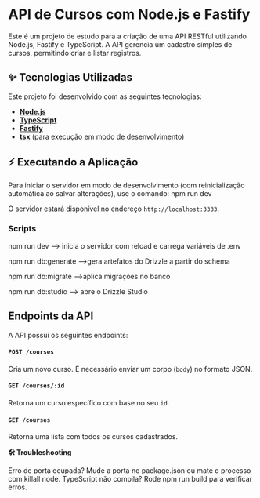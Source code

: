 
# API de Cursos com Node.js e Fastify

Este é um projeto de estudo para a criação de uma API RESTful utilizando Node.js, Fastify e TypeScript. A API gerencia um cadastro simples de cursos, permitindo criar e listar registros.

## ✨ Tecnologias Utilizadas

Este projeto foi desenvolvido com as seguintes tecnologias:

* **[Node.js](https://nodejs.org/en/)**
* **[TypeScript](https://www.typescriptlang.org/)**
* **[Fastify](https://www.fastify.io/)**
* **[tsx](https://github.com/esbuild-kit/tsx)** (para execução em modo de desenvolvimento)


## ⚡ Executando a Aplicação
Para iniciar o servidor em modo de desenvolvimento (com reinicialização automática ao salvar alterações), use o comando: npm run dev

O servidor estará disponível no endereço `http://localhost:3333`.

### Scripts
npm run dev --> inicia o servidor com reload e carrega variáveis de .env

npm run db:generate -->gera artefatos do Drizzle a partir do schema

npm run db:migrate -->aplica migrações no banco

npm run db:studio --> abre o Drizzle Studio

## Endpoints da API
A API possui os seguintes endpoints:

#### `POST /courses`
Cria um novo curso. É necessário enviar um corpo (`body`) no formato JSON.

#### `GET /courses/:id`
Retorna um curso específico com base no seu `id`.

#### `GET /courses`
Retorna uma lista com todos os cursos cadastrados.


**🛠️ Troubleshooting**

Erro de porta ocupada? Mude a porta no package.json ou mate o processo com killall node.
TypeScript não compila? Rode npm run build para verificar erros.
